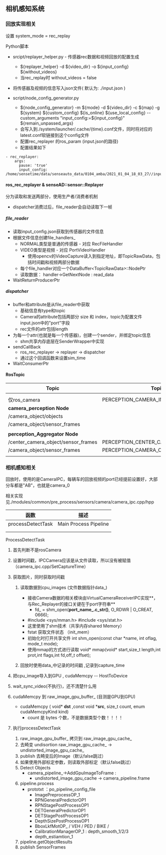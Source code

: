 ## 相机感知系统

### 回放实现相关

设置 system_mode = rec_replay

Python脚本

- srcipt/replayer_helper.py - 传感器rec数据和视频回放的配置生成
  - ${replayer_helper} -d ${video_dir} -o ${input_config} ${without_videos}
  - 当rec_replay时 without_videos = false
- 将传感器及视频的信息写入json文件( 默认为: ./input.json )
  
- script/node_config_generator.py
  - ${node_config_generator} -m ${mode} -d ${video_dir} -c ${map} -g ${system} ${custom_config}  ${is_online} ${use_local_config} --custom_arguments "input_config:=${input_config}" ${remain_unpassed_args}
  - 会写入到./system/launcher/.cache/{time}.conf文件，同时将对应的latest.conf软链接到这个config文件
  - 配置rec_replayer 的ros_param (input.json的路径)
  - 配置结果如下

```
- rec_replayer:
    args:
      pause: 'true'
      input_config: /home/sensetime/data/senseauto_data/0104_amba/2021_01_04_18_03_27//input.json
```

#### ros_rec_replayer & senseAD::sensor::Replayer

分为读取和发送两部分，使用生产者/消费者机制

- dispatcher消费过后，file_reader会自动读取下一帧

##### file_reader

- 读取input_config.json获取到传感器的文件信息
- 根据文件信息创建file_handlers_
  - NORMAL类型是普通的传感器 - 对应 RecFileHandler
  - VIDEO类型是视频 - 对应 PortVideoHandler
    - 使用opencv的VideoCapture读入到指定地址，即TopicRawData，包括时间戳和视频两部分数据
  - 每个file_handler对应一个DataBuffer\<TopicRawData\>::NodePtr
  - 读取数据： handler->GetNextNode : read_data
- WaitReturnProducerPtr

##### dispatcher

- buffer和attribute是从file_reader中获取
  - 基础信息有type和topic
  - Camera的attribute包括两部分 size 和 index，topic为配置文件input.json中的"port"字段
  - rec文件的attr包括length
- 为每一个attr(也就是每一个传感器)，创建一个sender，并绑定topic信息
  - shm共享内存底层在SenderWrapper中实现
- sendCallBack
  - ros_rec_replayer -> replayer -> dispatcher
  - 通过这个回调函数来设置sim_time
- WaitConsumerPtr

#### RosTopic

| Topic                               | Topic ID                              | 描述             |
| ----------------------------------- | ------------------------------------- | ---------------- |
|                                     |                                       |                  |
| 仅ros_camera                        | PERCEPTION_CAMERA_IMAGE               |                  |
| **camera_perception Node**          |                                       |                  |
| /camera_object/objects              |                                       |                  |
| /camera_object/sensor_frames        |                                       |                  |
|                                     |                                       |                  |
| **perception_Aggregator Node**      |                                       |                  |
| /center_camera_object/sensor_frames | PERCEPTION_CENTER_CAMERA_SENSOR_FRAME | SensorFrameArray |
| /camera_object/sensor_frames        | PERCEPTION_CAMERA_OBJECT_SENSOR_FRAME | SensorFrameArray |
|                                     |                                       |                  |

### 相机感知相关

回放时，使用的是CameraIPC，每辆车的回放视频的port已经提前设置好，大部分车都是"AB"，也就是camera_0

相关实现见./modules/common/pre_process/sensors/camera/camera_ipc.cpp/hpp

|       函数        |         描述          |
| :---------------: | :-------------------: |
| processDetectTask | Main Process Pipeline |
|                   |                       |
|                   |                       |

ProcessDetectTask

1. 首先判断不是rosCamera

2. 设置时间戳，IPCCamera应该是从文件读取，所以没有被赋值（camera_ipc.cpp/SetCaptureTime）

3. 获取图片，同时获取时间戳

   1. 读取数据到cpu_images (文件数据指针data_)

      - 接收Camera数据的相关模块由VirtualCameraReceiverIPC实现**，与Rec_Replayer的接口关键在于port字符串**
        - fd_ = shm_open(**port_name_.c_str()**, O_RDWR | O_CREAT, 0666);
      - #include <sys/mman.h> #include <sys/stat.h>
      - 这里使用了shm技术（共享内存shared Memory）
      - fstat 获取文件状态 （init_mem）
      - 初始化时打开共享文件 int shm_open(const char \*name, int oflag, mode_t mode);
      - 使用mmap的方式进行读取 void* mmap(void* start,size_t length,int prot,int flags,int fd,off_t offset); 

   2. 回放时使用data_中记录的时间戳 ,记录到capture_time

4. 把cpu_image导入到GPU , cudaMemcpy -- HostToDevice

5. wait_sync_video(不执行)，还不清楚什么用

6. cudaMemcpy 到 raw_image_gpu_buffer_ (目测是GPU到GPU)

   - cudaMemcpy  ( void* **dst** ,const void ***src**, size_t  count, enum cudaMemcpyKind kind)   
     -  count 是 bytes 个数，不是数据类型个数！！！！

7. 执行processDetectTask

   1. raw_image_gpu_buffer_ 拷贝到 raw_image_gpu_cache_
   2. 去畸变 undisortion raw_image_gpu_cache_ -> undistorted_image_gpu_cache_
   3. publish 去畸变后的Image（默认false跳过）
   4. 如果使用外部标定参数，则读取外部标定（默认false跳过）
   5. Detect Objects
      - camera_pipeline_->AddGpuImageToFrame : 
        - undistorted_image_gpu_cache ->  camera_pipeline.frame
   6. pipeline.process
      - prototxt ：po_pipeline_config_file
        - ImagePreprocessOP_1
        - RPNGeneralPredictorOP1
        - RPNStagePostProcessOP1
        - DETGeneralPredictorOP1
        - DETStagePostProcessOP1
        - DepthSizePostProcessOP1
        - BboxLkfMotOP_ / VEH / PED / BIKE / 
        - CalibrationManagerOP_1 : depth_smooth_1/2/3
        - depth_estiamtion_1
   7. pipeline.getObjectResults
   8. publish SensorFrames

